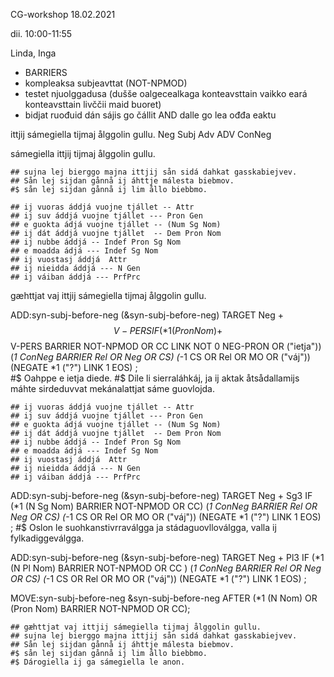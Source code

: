 CG-workshop 18.02.2021

dii. 10:00-11:55

Linda, Inga

* BARRIERS
* kompleaksa subjeavttat (NOT-NPMOD)
* testet njuolggadusa (dušše oalgecealkaga konteavsttain vaikko eará konteavsttain livččii maid buoret)
* bidjat ruođuid dán sájis go čállit AND dalle go lea ođđa eaktu

ittjij sámegiella tijmaj ålggolin gullu.
Neg     Subj        Adv     ADV     ConNeg
>
sámegiella ittjij tijmaj ålggolin gullu.

    ## sujna lej bierggo majna ittjij sån sidá dahkat gasskabiejvev.
    ## Sån lej sijdan gånnå ij áhttje málesta biebmov.
    #$ sån lej sijdan gånnå ij lim ållo biebbmo.

    ## ij vuoras áddjá vuojne tjállet -- Attr
    ## ij suv áddjá vuojne tjállet --- Pron Gen
    ## e guokta ádjá vuojne tjállet -- (Num Sg Nom)
    ## ij dát áddjá vuojne tjállet  -- Dem Pron Nom 
    ## ij nubbe áddjá -- Indef Pron Sg Nom 
    ## e moadda ádjá --- Indef Sg Nom
    ## ij vuostasj áddjá  Attr
    ## ij nieidda áddjá --- N Gen
    ## ij váiban áddjá --- PrfPrc

gæhttjat vaj ittjij sámegiella tijmaj ålggolin gullu.

ADD:syn-subj-before-neg (&syn-subj-before-neg) TARGET Neg + $$V-PERS IF (*1 (Pron Nom) + $$V-PERS BARRIER NOT-NPMOD OR CC LINK NOT 0 NEG-PRON  OR ("ietja")) (*1 ConNeg BARRIER Rel OR Neg OR CS)  (*-1 CS OR Rel OR MO OR ("váj")) (NEGATE *1 ("?") LINK 1 EOS)  ;  
	#$ Oahppe e ietja diede.
    #$ Dile li sierraláhkáj, ja ij aktak åtsådallamijs máhte sirdeduvvat mekánalattjat sáme guovlojda. 

    
    ## ij vuoras áddjá vuojne tjállet -- Attr
    ## ij suv áddjá vuojne tjállet --- Pron Gen
    ## e guokta ádjá vuojne tjállet -- (Num Sg Nom)
    ## ij dát áddjá vuojne tjállet  -- Dem Pron Nom 
    ## ij nubbe áddjá -- Indef Pron Sg Nom 
    ## e moadda ádjá --- Indef Sg Nom
    ## ij vuostasj áddjá  Attr
    ## ij nieidda áddjá --- N Gen
    ## ij váiban áddjá --- PrfPrc

   
ADD:syn-subj-before-neg (&syn-subj-before-neg) TARGET Neg + Sg3 IF (*1 (N Sg Nom) BARRIER NOT-NPMOD OR CC) (*1 ConNeg BARRIER Rel OR Neg OR CS) (*-1 CS OR Rel OR MO OR ("váj")) (NEGATE *1 ("?") LINK 1 EOS) ;
	#$ Oslon le suohkanstivrraválgga ja stádaguovlloválgga, valla 	ij fylkadiggeválgga.  

ADD:syn-subj-before-neg (&syn-subj-before-neg) TARGET Neg + Pl3 IF (*1 (N Pl Nom) BARRIER NOT-NPMOD OR CC ) (*1 ConNeg BARRIER Rel OR Neg OR CS) (*-1 CS OR Rel OR MO OR ("váj")) (NEGATE *1 ("?") LINK 1 EOS) ; 

MOVE:syn-subj-before-neg &syn-subj-before-neg AFTER (*1 (N Nom) OR (Pron Nom) BARRIER NOT-NPMOD OR CC);

    ## gæhttjat vaj ittjij sámegiella tijmaj ålggolin gullu.
    ## sujna lej bierggo majna ittjij sån sidá dahkat gasskabiejvev.
    ## Sån lej sijdan gånnå ij áhttje málesta biebmov.
    #$ sån lej sijdan gånnå ij lim ållo biebbmo.
    #$ Dárogiella ij ga sámegiella le anon.
